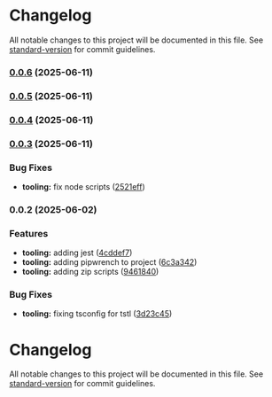 # Changelog

All notable changes to this project will be documented in this file. See [standard-version](https://github.com/conventional-changelog/standard-version) for commit guidelines.

### [0.0.6](https://github.com/dihgg/zomboid-mod-template/compare/v0.0.5...v0.0.6) (2025-06-11)

### [0.0.5](https://github.com/dihgg/zomboid-mod-template/compare/v0.0.4...v0.0.5) (2025-06-11)

### [0.0.4](https://github.com/dihgg/zomboid-mod-template/compare/v0.0.3...v0.0.4) (2025-06-11)

### [0.0.3](https://github.com/dihgg/zomboid-mod-template/compare/v0.0.2...v0.0.3) (2025-06-11)


### Bug Fixes

* **tooling:** fix node scripts ([2521eff](https://github.com/dihgg/zomboid-mod-template/commit/2521eff71e17d8da55fe0bc75d929d85bb22bbfa))

### 0.0.2 (2025-06-02)

### Features

-   **tooling:** adding jest ([4cddef7](https://github.com/dihgg/zomboid-mod-template/commit/4cddef7a8b7ed16a9f6e38b35a8d2e8b6e80e676))
-   **tooling:** adding pipwrench to project ([6c3a342](https://github.com/dihgg/zomboid-mod-template/commit/6c3a34273078f39d15287b4e047aa203aaac1083))
-   **tooling:** adding zip scripts ([9461840](https://github.com/dihgg/zomboid-mod-template/commit/94618407321eb7b55ce14c5006f3ef8016e43009))

### Bug Fixes

-   **tooling:** fixing tsconfig for tstl ([3d23c45](https://github.com/dihgg/zomboid-mod-template/commit/3d23c457f6d02eaca424570a81052a4fdeeacd88))

# Changelog

All notable changes to this project will be documented in this file. See [standard-version](https://github.com/conventional-changelog/standard-version) for commit guidelines.
